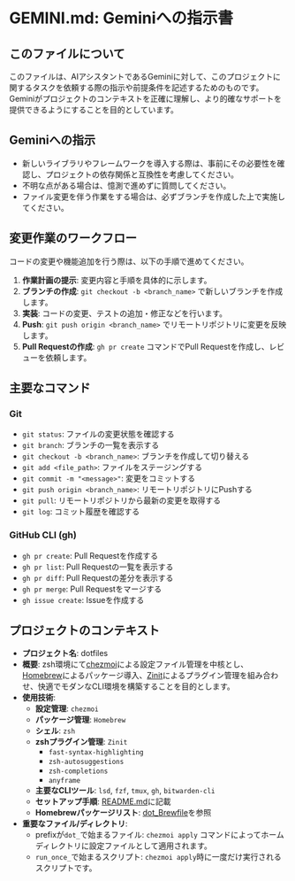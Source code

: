 # GEMINI.md: Geminiへの指示書

## このファイルについて

このファイルは、AIアシスタントであるGeminiに対して、このプロジェクトに関するタスクを依頼する際の指示や前提条件を記述するためのものです。
Geminiがプロジェクトのコンテキストを正確に理解し、より的確なサポートを提供できるようにすることを目的としています。

## Geminiへの指示

- 新しいライブラリやフレームワークを導入する際は、事前にその必要性を確認し、プロジェクトの依存関係と互換性を考慮してください。
- 不明な点がある場合は、憶測で進めずに質問してください。
- ファイル変更を伴う作業をする場合は、必ずブランチを作成した上で実施してください。

## 変更作業のワークフロー

コードの変更や機能追加を行う際は、以下の手順で進めてください。

1.  **作業計画の提示**: 変更内容と手順を具体的に示します。
2.  **ブランチの作成**: `git checkout -b <branch_name>` で新しいブランチを作成します。
3.  **実装**: コードの変更、テストの追加・修正などを行います。
4.  **Push**: `git push origin <branch_name>` でリモートリポジトリに変更を反映します。
5.  **Pull Requestの作成**: `gh pr create` コマンドでPull Requestを作成し、レビューを依頼します。

## 主要なコマンド

### Git

- `git status`: ファイルの変更状態を確認する
- `git branch`: ブランチの一覧を表示する
- `git checkout -b <branch_name>`: ブランチを作成して切り替える
- `git add <file_path>`: ファイルをステージングする
- `git commit -m "<message>"`: 変更をコミットする
- `git push origin <branch_name>`: リモートリポジトリにPushする
- `git pull`: リモートリポジトリから最新の変更を取得する
- `git log`: コミット履歴を確認する

### GitHub CLI (gh)

- `gh pr create`: Pull Requestを作成する
- `gh pr list`: Pull Requestの一覧を表示する
- `gh pr diff`: Pull Requestの差分を表示する
- `gh pr merge`: Pull Requestをマージする
- `gh issue create`: Issueを作成する

## プロジェクトのコンテキスト

- **プロジェクト名**: dotfiles
- **概要**: zsh環境にて[chezmoi](https://www.chezmoi.io/)による設定ファイル管理を中核とし、[Homebrew](https://brew.sh/)によるパッケージ導入、[Zinit](https://github.com/zdharma-continuum/zinit)によるプラグイン管理を組み合わせ、快適でモダンなCLI環境を構築することを目的とします。
- **使用技術**:
    - **設定管理**: `chezmoi`
    - **パッケージ管理**: `Homebrew`
    - **シェル**: `zsh`
    - **zshプラグイン管理**: `Zinit`
        - `fast-syntax-highlighting`
        - `zsh-autosuggestions`
        - `zsh-completions`
        - `anyframe`
    - **主要なCLIツール**: `lsd`, `fzf`, `tmux`, `gh`, `bitwarden-cli`
    - **セットアップ手順**: [README.md](README.md)に記載
    - **Homebrewパッケージリスト**: [dot_Brewfile](dot_Brewfile)を参照
- **重要なファイル/ディレクトリ**:
    - prefixが`dot_`で始まるファイル: `chezmoi apply` コマンドによってホームディレクトリに設定ファイルとして適用されます。
    - `run_once_`で始まるスクリプト: `chezmoi apply`時に一度だけ実行されるスクリプトです。
